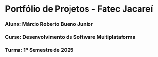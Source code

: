 # Portfólio de Projetos - Fatec Jacareí

### Aluno: Márcio Roberto Bueno Junior

### Curso: Desenvolvimento de Software Multiplataforma

### Turma: 1º Semestre de 2025
